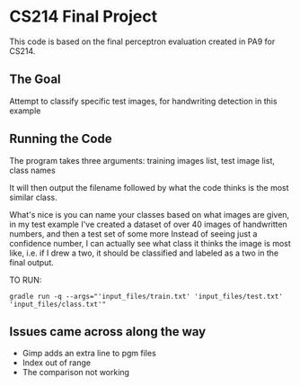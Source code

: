 # CS214 Final Project
This code is based on the final perceptron evaluation created in PA9 for CS214. 

## The Goal
Attempt to classify specific test images, for handwriting detection in this example

## Running the Code
The program takes three arguments: training images list, test image list, class names

It will then output the filename followed by what the code thinks is the most similar class.

What's nice is you can name your classes based on what images are given, in my test example
I've created a dataset of over 40 images of handwritten numbers, and then a test set of some more
Instead of seeing just a confidence number, I can actually see what class it thinks the image
is most like, i.e. if I drew a two, it should be classified and labeled as a two in the final output.

TO RUN:
```
gradle run -q --args="'input_files/train.txt' 'input_files/test.txt' 'input_files/class.txt'"
```

## Issues came across along the way
- Gimp adds an extra line to pgm files
- Index out of range
- The comparison not working